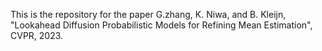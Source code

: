 This is the repository for the paper G.zhang, K. Niwa, and B. Kleijn, "Lookahead Diffusion Probabilistic Models for Refining Mean Estimation", CVPR, 2023. 
